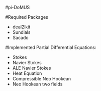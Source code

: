 #pi-DoMUS

#Required Packages
- deal2lkit
- Sundials
- Sacado

#Implemented Partial Differential Equations:
- Stokes
- Navier Stokes
- ALE Navier Stokes
- Heat Equation
- Compressible Neo Hookean
- Neo Hookean two fields
